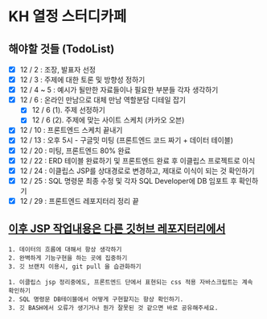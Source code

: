 # KH 열정 스터디카페

## 해야할 것들 (TodoList)
- [x] 12 / 2       :   조장, 발표자 선정 
- [x] 12 / 3       :   주제에 대한 토론 및 방향성 정하기
- [x] 12 / 4 ~ 5   :   예시가 될만한 자료들이나 필요한 부분들 각자 생각하기
- [x] 12 / 6       :   온라인 만남으로 대체 만남 역할분담 디테일 잡기
  - [x] 12 / 6 (1). 주제 선정하기
  - [x] 12 / 6 (2). 주제에 맞는 사이트 스케치 (카카오 오븐)
- [x] 12 / 10      : 프론트엔드 스케치 끝내기
- [x] 12 / 13      : 오후 5시 - 구글밋 미팅 (프론트엔드 코드 짜기 + 데이터 테이블)
- [x] 12 / 20      : 미팅, 프론트엔드 80% 완료
- [x] 12 / 22      : ERD 테이블 완료하기 및 프론트엔드 완료 후 이클립스 프로젝트로 이식
- [x] 12 / 24      : 이클립스 JSP를 상대경로로 변경하고, 제대로 이식이 되는 것 확인하기
- [x] 12 / 25      : SQL 명령문 최종 수정 및 각자 SQL Developer에
                     DB 임포트 후 확인하기
- [x] 12 / 29      : 프론트엔드 레포지터리 정리 끝

## [이후 JSP 작업내용은 다른 깃허브 레포지터리에서](https://github.com/Ethan-kim9/KH-Semi-Passionstudy)


```
1. 데이터의 흐름에 대해서 항상 생각하기
2. 완벽하게 기능구현을 하는 곳에 집중하기
3. 깃 브랜치 이용시, git pull 을 습관화하기
```


```
1. 이클립스 jsp 정리중에도, 프론트엔드 단에서 표현되는 css 적용 자바스크립트는 계속 확인하기
2. SQL 명령문 DB테이블에서 어떻게 구현할지는 항상 확인하기.
3. 깃 BASH에서 오류가 생기거나 뭔가 잘못된 것 같으면 바로 공유해주세요.
```
